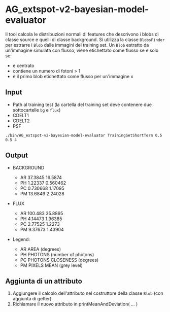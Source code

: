 # AG_extspot-v2-bayesian-model-evaluator

Il tool calcola le distribuzioni normali di features che descrivono i blobs di classe source e quelli di classe background. Si utilizza la classe `BlobsFinder` per estrarre i `Blob` dalle immagini del training set. Un `Blob` estratto da un'immagine simulata con flusso, viene etichettato come flusso se e solo se:
* è centrato
* contiene un numero di fotoni > 1
* è il primo blob etichettato come flusso per un'immagine x

## Input
* Path al training test (la cartella del training set deve contenere due sottocartelle `bg` e `flux`)
* CDELT1
* CDELT2
* PSF

`./bin/AG_extspot-v2-bayesian-model-evaluator TrainingSetShortTerm 0.5 0.5 4`

## Output
* BACKGROUND
  * AR  37.3845 16.5874
  * PH  1.22337 0.560462
  * PC  0.730668 1.17095
  * PM  13.6849 2.24028

* FLUX
  * AR  100.483 35.8895
  * PH  4.14473 1.96385
  * PC  2.77525 1.2273
  * PM  9.37673 1.43904

* Legend: 
  * AR  AREA (degrees)
  * PH  PHOTONS (number of photons)
  * PC  PHOTONS CLOSENESS (degrees)
  * PM  PIXELS MEAN (grey level)

## Aggiunta di un attributo
1) Aggiungere il calcolo dell'attributo nel costruttore della classe `Blob` (con aggiunta di getter)
2) Richiamare il nuovo attributo in printMeanAndDeviation( ... )

